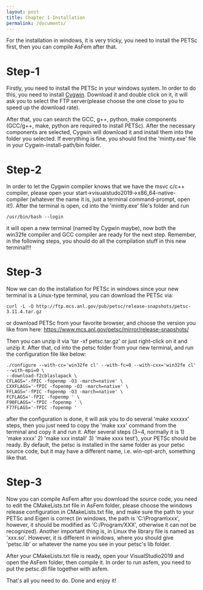 ```yaml
---
layout: post
title: Chapter 1-Installation
permalink: /documents/
---
```


For the installation in windows, it is very tricky, you need to install the PETSc first, then you can compile AsFem after that.

# Step-1
Firstly, you need to install the PETSc in your windows system. In order to do this, you need to install [Cygwin](http://www.cygwin.com/). Download it and double click on it, it will ask you to select the FTP server(please choose the one close to you to speed up the download rate).

After that, you can search the GCC, g++, python, make components (GCC/g++, make, python are required to install PETSc). After the necessary components are selected, Cygwin will download it and install them into the folder you selected. If everything is fine, you should find the 'mintty.exe' file in your Cygwin-install-path/bin folder.

# Step-2
In order to let the Cygwin compiler knows that we have the msvc c/c++ compiler, please open your start->visualstudo2019->x86_64-native-compiler (whatever the name it is, just a terminal command-prompt, open it!). After the terminal is open, cd into the 'mintty.exe' file's folder and run
```
/usr/bin/bash --login
```
it will open a new terminal (named by Cygwin maybe), now both the win32fe compiler and GCC compiler are ready for the next step. Remember, in the following steps, you should do all the compilation stuff in this new terminal!!!

# Step-3
Now we can do the installation for PETSc in windows since your new terminal is a Linux-type terminal, you can download the PETSc via:
```
curl -L -O http://ftp.mcs.anl.gov/pub/petsc/release-snapshots/petsc-3.11.4.tar.gz
```
or download PETSc from your favorite browser, and choose the version you like from here: https://www.mcs.anl.gov/petsc/mirror/release-snapshots/

Then you can unzip it via 'tar -xf petsc.tar.gz' or just right-click on it and unzip it. After that, cd into the petsc folder from your new terminal, and run the configuration file like below:
```
./configure --with-cc='win32fe cl' --with-fc=0 --with-cxx='win32fe cl' --with-mpi=0 \
--download-f2cblaslapack \
CFLAGS='-fPIC -fopenmp -O3 -march=native' \
CXXFLAGS='-fPIC -fopenmp -O3 -march=native' \
FFLAGS='-fPIC -fopenmp -O3 -march=native' \
FCFLAGS='-fPIC -fopenmp ' \
F90FLAGS='-fPIC -fopenmp ' \
F77FLAGS='-fPIC -fopenmp '
```
after the configuration is done, it will ask you to do several 'make xxxxxx' steps, then you just need to copy the 'make xxx' command from the terminal and copy it and run it.
After several steps (3~4, normally it is 1) 'make xxxx' 2) 'make xxx install' 3) 'make xxxx test'), your PETSc should be ready. By default, the petsc is installed in the same folder as your petsc source code, but it may have a different name, i.e. win-opt-arch, something like that.


# Step-3
Now you can compile AsFem after you download the source code, you need to edit the CMakeLists.txt file in AsFem folder, please choose the windows release configuration in CMakeLists.txt file, and make sure the path to your PETSc and Eigen is correct (in windows, the path is 'C:\\Program\\xxx', however, it should be modified as 'C:/Program/XXX', otherwise it can not be recognized). Another important thing is, in Linux the library file is named as 'xxx.so'. However, it is different in windows, where you should give 'petsc.lib' or whatever the name you see in your petsc's lib folder.

After your CMakeLists.txt file is ready, open your VisualStudio2019 and open the AsFem folder, then compile it.
In order to run asfem, you need to put the petsc.dll file together with asfem. 

That's all you need to do. Done and enjoy it!